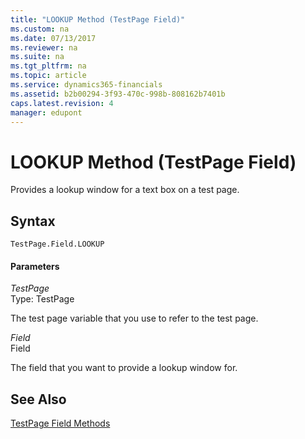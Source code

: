 ```yaml
---
title: "LOOKUP Method (TestPage Field)"
ms.custom: na
ms.date: 07/13/2017
ms.reviewer: na
ms.suite: na
ms.tgt_pltfrm: na
ms.topic: article
ms.service: dynamics365-financials
ms.assetid: b2b00294-3f93-470c-998b-808162b7401b
caps.latest.revision: 4
manager: edupont
---
```


 

# LOOKUP Method (TestPage Field)
Provides a lookup window for a text box on a test page.  
  
## Syntax  
  
```  
TestPage.Field.LOOKUP  
```  
  
#### Parameters  
 *TestPage*  
 Type: TestPage  
  
 The test page variable that you use to refer to the test page.  
  
 *Field*  
 Field  
  
 The field that you want to provide a lookup window for.  
  
## See Also  
 [TestPage Field Methods](devenv-TestPage-Field-Methods.md)
